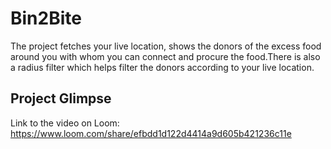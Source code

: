 
# Bin2Bite

The project fetches your live location, shows the donors of the excess food around you with whom you can connect and procure the food.There is also a radius filter which helps filter the donors according to your live location.




## Project Glimpse

Link to the video on Loom:
https://www.loom.com/share/efbdd1d122d4414a9d605b421236c11e
